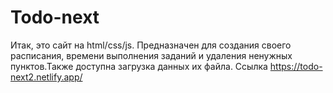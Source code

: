 # Todo-next
Итак, это сайт на html/css/js. Предназначен для создания своего расписания, времени выполнения заданий и удаления ненужных пунктов.Также доступна загрузка данных их файла. Ссылка https://todo-next2.netlify.app/
